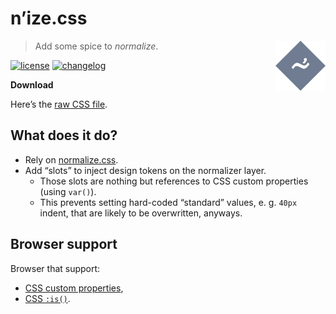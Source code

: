 # n’ize.css

<a href="https://github.com/smnscp/n-ize.css"><img
  src="logo.svg" alt="n’ize.css logo"
  width="80" height="80" align="right"></a>

> Add some spice to _normalize_.

[![license][license-image]][license-url]
[![changelog][changelog-image]][changelog-url]

**Download**

Here’s the [raw CSS file](https://raw.githubusercontent.com/smnscp/n-ize.css/main/n’ize.css).

## What does it do?

- Rely on [normalize.css](https://github.com/csstools/normalize.css).
- Add “slots” to inject design tokens on the normalizer layer.
  - Those slots are nothing but references to CSS custom properties (using `var()`).
  - This prevents setting hard-coded “standard” values, e. g. `40px` indent, that are likely to be overwritten, anyways.

## Browser support

Browser that support:

- [CSS custom properties](https://caniuse.com/css-variables),
- [CSS `:is()`](https://caniuse.com/css-matches-pseudo).

[changelog-image]: https://img.shields.io/badge/changelog-md-blue.svg?style=flat-square
[changelog-url]: CHANGELOG.md
[license-image]: https://img.shields.io/badge/license-MIT-green.svg?style=flat-square
[license-url]: LICENSE.md
